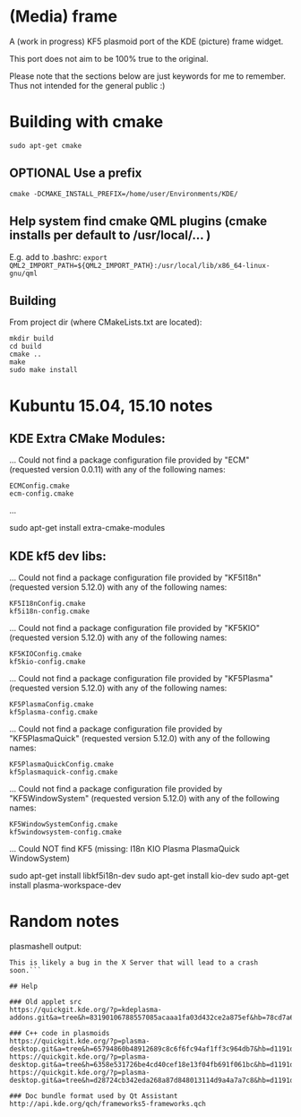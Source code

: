 # (Media) frame
A (work in progress) KF5 plasmoid port of the KDE (picture) frame widget.

This port does not aim to be 100% true to the original.

Please note that the sections below are just keywords for me to remember. Thus not intended for the general public :)

# Building with cmake
`sudo apt-get cmake`

## OPTIONAL Use a prefix
`cmake -DCMAKE_INSTALL_PREFIX=/home/user/Environments/KDE/`

## Help system find cmake QML plugins (cmake installs per default to /usr/local/... )
E.g. add to .bashrc:
`export QML2_IMPORT_PATH=${QML2_IMPORT_PATH}:/usr/local/lib/x86_64-linux-gnu/qml`

## Building
From project dir (where CMakeLists.txt are located):
```
mkdir build
cd build
cmake ..
make
sudo make install
```

# Kubuntu 15.04, 15.10 notes

## KDE Extra CMake Modules:
...
Could not find a package configuration file provided by "ECM" (requested
  version 0.0.11) with any of the following names:

    ECMConfig.cmake
    ecm-config.cmake
...

sudo apt-get install extra-cmake-modules


## KDE kf5 dev libs:
...
Could not find a package configuration file provided by "KF5I18n"
  (requested version 5.12.0) with any of the following names:

    KF5I18nConfig.cmake
    kf5i18n-config.cmake
...
  Could not find a package configuration file provided by "KF5KIO" (requested
  version 5.12.0) with any of the following names:

    KF5KIOConfig.cmake
    kf5kio-config.cmake
...
Could not find a package configuration file provided by "KF5Plasma"
  (requested version 5.12.0) with any of the following names:

    KF5PlasmaConfig.cmake
    kf5plasma-config.cmake
...
Could not find a package configuration file provided by "KF5PlasmaQuick"
  (requested version 5.12.0) with any of the following names:

    KF5PlasmaQuickConfig.cmake
    kf5plasmaquick-config.cmake
...
Could not find a package configuration file provided by "KF5WindowSystem"
  (requested version 5.12.0) with any of the following names:

    KF5WindowSystemConfig.cmake
    kf5windowsystem-config.cmake
...
Could NOT find KF5 (missing: I18n KIO Plasma PlasmaQuick WindowSystem)

sudo apt-get install libkf5i18n-dev
sudo apt-get install kio-dev
sudo apt-get install plasma-workspace-dev

# Random notes
plasmashell output:
```Failed to open BO for returned DRI2 buffer (1920x1080, dri2 back buffer, named 7).
This is likely a bug in the X Server that will lead to a crash soon.```

## Help

### Old applet src
https://quickgit.kde.org/?p=kdeplasma-addons.git&a=tree&h=83190106788557085acaaa1fa03d432ce2a875ef&hb=78cd7a67251166dc4b41251b6a6fcc7f982acee7&f=applets%2Fframe

### C++ code in plasmoids
https://quickgit.kde.org/?p=plasma-desktop.git&a=tree&h=65794860b48912689c8c6f6fc94af1ff3c964db7&hb=d1191d784060e359cc4e06b44e4ce47463798c05&f=applets%2Fkicker
https://quickgit.kde.org/?p=plasma-desktop.git&a=tree&h=6358e531726be4cd40cef18e13f04fb691f061bc&hb=d1191d784060e359cc4e06b44e4ce47463798c05&f=applets%2Ftaskmanager
https://quickgit.kde.org/?p=plasma-desktop.git&a=tree&h=d28724cb342eda268a87d848013114d9a4a7a7c8&hb=d1191d784060e359cc4e06b44e4ce47463798c05&f=containments%2Fdesktop

### Doc bundle format used by Qt Assistant
http://api.kde.org/qch/frameworks5-frameworks.qch

